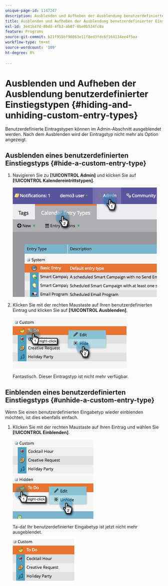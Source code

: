 ```yaml
---
unique-page-id: 1147247
description: Ausblenden und Aufheben der Ausblendung benutzerdefinierter Einstiegstypen - Marketo-Dokumente - Produktdokumentation
title: Ausblenden und Aufheben der Ausblendung benutzerdefinierter Einstiegstypen
exl-id: 3e41b47d-86dd-4fb3-ab87-0be0b534fc0a
feature: Programs
source-git-commit: b21f955bf98063e11f8ed3fdc6f164134ee4f5aa
workflow-type: tm+mt
source-wordcount: '109'
ht-degree: 0%

---
```


# Ausblenden und Aufheben der Ausblendung benutzerdefinierter Einstiegstypen {#hiding-and-unhiding-custom-entry-types}

Benutzerdefinierte Eintragstypen können im Admin-Abschnitt ausgeblendet werden. Nach dem Ausblenden wird der Eintragstyp nicht mehr als Option angezeigt.

## Ausblenden eines benutzerdefinierten Einstiegstyps {#hide-a-custom-entry-type}

1. Navigieren Sie zu **[!UICONTROL Admin]** und klicken Sie auf **[!UICONTROL Kalendereintrittstypen]**.

   ![](assets/image2014-9-24-10-3a11-3a49.png)

1. Klicken Sie mit der rechten Maustaste auf Ihren benutzerdefinierten Eintrag und klicken Sie auf **[!UICONTROL Ausblenden]**.

   ![](assets/image2014-9-24-10-3a11-3a54.png)

   Fantastisch. Dieser Eintragstyp ist nicht mehr verfügbar.

## Einblenden eines benutzerdefinierten Einstiegstyps {#unhide-a-custom-entry-type}

Wenn Sie einen benutzerdefinierten Eingabetyp wieder einblenden möchten, ist dies ebenfalls einfach.

1. Klicken Sie mit der rechten Maustaste auf Ihren Eintrag und wählen Sie **[!UICONTROL Einblenden]**.

   ![](assets/image2014-9-24-10-3a12-3a14.png)

   Ta-da! Ihr benutzerdefinierter Eingabetyp ist jetzt nicht mehr ausgeblendet.

   ![](assets/image2014-9-24-10-3a12-3a19.png)
